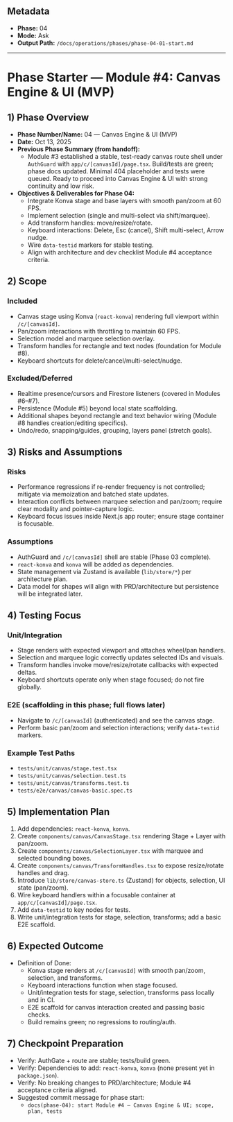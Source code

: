 ## Metadata
- **Phase:** 04
- **Mode:** Ask
- **Output Path:** `/docs/operations/phases/phase-04-01-start.md`

---

# Phase Starter — Module #4: Canvas Engine & UI (MVP)

## 1) Phase Overview
- **Phase Number/Name:** 04 — Canvas Engine & UI (MVP)
- **Date:** Oct 13, 2025
- **Previous Phase Summary (from handoff):**
  - Module #3 established a stable, test-ready canvas route shell under `AuthGuard` with `app/c/[canvasId]/page.tsx`. Build/tests are green; phase docs updated. Minimal 404 placeholder and tests were queued. Ready to proceed into Canvas Engine & UI with strong continuity and low risk.
- **Objectives & Deliverables for Phase 04:**
  - Integrate Konva stage and base layers with smooth pan/zoom at 60 FPS.
  - Implement selection (single and multi-select via shift/marquee).
  - Add transform handles: move/resize/rotate.
  - Keyboard interactions: Delete, Esc (cancel), Shift multi-select, Arrow nudge.
  - Wire `data-testid` markers for stable testing.
  - Align with architecture and dev checklist Module #4 acceptance criteria.

## 2) Scope
### Included
- Canvas stage using Konva (`react-konva`) rendering full viewport within `/c/[canvasId]`.
- Pan/zoom interactions with throttling to maintain 60 FPS.
- Selection model and marquee selection overlay.
- Transform handles for rectangle and text nodes (foundation for Module #8).
- Keyboard shortcuts for delete/cancel/multi-select/nudge.
### Excluded/Deferred
- Realtime presence/cursors and Firestore listeners (covered in Modules #6–#7).
- Persistence (Module #5) beyond local state scaffolding.
- Additional shapes beyond rectangle and text behavior wiring (Module #8 handles creation/editing specifics).
- Undo/redo, snapping/guides, grouping, layers panel (stretch goals).

## 3) Risks and Assumptions
### Risks
- Performance regressions if re-render frequency is not controlled; mitigate via memoization and batched state updates.
- Interaction conflicts between marquee selection and pan/zoom; require clear modality and pointer-capture logic.
- Keyboard focus issues inside Next.js app router; ensure stage container is focusable.
### Assumptions
- AuthGuard and `/c/[canvasId]` shell are stable (Phase 03 complete).
- `react-konva` and `konva` will be added as dependencies.
- State management via Zustand is available (`lib/store/*`) per architecture plan.
- Data model for shapes will align with PRD/architecture but persistence will be integrated later.

## 4) Testing Focus
### Unit/Integration
- Stage renders with expected viewport and attaches wheel/pan handlers.
- Selection and marquee logic correctly updates selected IDs and visuals.
- Transform handles invoke move/resize/rotate callbacks with expected deltas.
- Keyboard shortcuts operate only when stage focused; do not fire globally.
### E2E (scaffolding in this phase; full flows later)
- Navigate to `/c/[canvasId]` (authenticated) and see the canvas stage.
- Perform basic pan/zoom and selection interactions; verify `data-testid` markers.
### Example Test Paths
- `tests/unit/canvas/stage.test.tsx`
- `tests/unit/canvas/selection.test.ts`
- `tests/unit/canvas/transforms.test.ts`
- `tests/e2e/canvas/canvas-basic.spec.ts`

## 5) Implementation Plan
1. Add dependencies: `react-konva`, `konva`.
2. Create `components/canvas/CanvasStage.tsx` rendering Stage + Layer with pan/zoom.
3. Create `components/canvas/SelectionLayer.tsx` with marquee and selected bounding boxes.
4. Create `components/canvas/TransformHandles.tsx` to expose resize/rotate handles and drag.
5. Introduce `lib/store/canvas-store.ts` (Zustand) for objects, selection, UI state (pan/zoom).
6. Wire keyboard handlers within a focusable container at `app/c/[canvasId]/page.tsx`.
7. Add `data-testid` to key nodes for tests.
8. Write unit/integration tests for stage, selection, transforms; add a basic E2E scaffold.

## 6) Expected Outcome
- Definition of Done:
  - Konva stage renders at `/c/[canvasId]` with smooth pan/zoom, selection, and transforms.
  - Keyboard interactions function when stage focused.
  - Unit/integration tests for stage, selection, transforms pass locally and in CI.
  - E2E scaffold for canvas interaction created and passing basic checks.
  - Build remains green; no regressions to routing/auth.

## 7) Checkpoint Preparation
- Verify: AuthGate + route are stable; tests/build green.
- Verify: Dependencies to add: `react-konva`, `konva` (none present yet in `package.json`).
- Verify: No breaking changes to PRD/architecture; Module #4 acceptance criteria aligned.
- Suggested commit message for phase start:
  - `docs(phase-04): start Module #4 — Canvas Engine & UI; scope, plan, tests`


